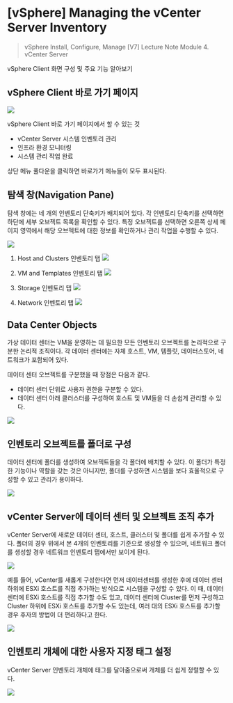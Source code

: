 # [vSphere] Managing the vCenter Server Inventory

> vSphere Install, Configure, Manage [V7] Lecture Note
> Module 4. vCenter Server 

vSphere Client 화면 구성 및 주요 기능 알아보기

## vSphere Client 바로 가기 페이지

![](images/2021-09-14-09-37-41.png)

vSphere Client 바로 가기 페이지에서 할 수 있는 것
- vCenter Server 시스템 인벤토리 관리
- 인프라 환경 모니터링
- 시스템 관리 작업 완료

상단 메뉴 풀다운을 클릭하면 바로가기 메뉴들이 모두 표시된다.

## 탐색 창(Navigation Pane)

탐색 창에는 네 개의 인벤토리 단축키가 배치되어 있다. 각 인벤토리 단축키를 선택하면 하단에 세부 오브젝트 목록을 확인할 수 있다. 특정 오브젝트를 선택하면 오른쪽 상세 페이지 영역에서 해당 오브젝트에 대한 정보를 확인하거나 관리 작업을 수행할 수 있다.

![](images/2021-09-14-09-39-36.png)

1. Host and Clusters 인벤토리 탭
![](images/2021-09-14-09-41-48.png)

2. VM and Templates 인벤토리 탭
![](images/2021-09-14-09-41-58.png)

3. Storage 인벤토리 탭
![](images/2021-09-14-09-42-15.png)

4. Network 인벤토리 탭
![](images/2021-09-14-09-42-26.png)

## Data Center Objects

가상 데이터 센터는 VM을 운영하는 데 필요한 모든 인벤토리 오브젝트를 논리적으로 구분한 논리적 조직이다. 각 데이터 센터에는 자체 호스트, VM, 템플릿, 데이터스토어, 네트워크가 포함되어 있다.

데이터 센터 오브젝트를 구분했을 때 장점은 다음과 같다.
- 데이터 센터 단위로 사용자 권한을 구분할 수 있다.
- 데이터 센터 아래 클러스터를 구성하여 호스트 및 VM들을 더 손쉽게 관리할 수 있다.

![](images/2021-09-14-09-44-17.png)

## 인벤토리 오브젝트를 폴더로 구성

데이터 센터에 폴더를 생성하여 오브젝트들을 각 폴더에 배치할 수 있다. 이 폴더가 특정한 기능이나 역할을 갖는 것은 아니지만, 폴더를 구성하면 시스템을 보다 효율적으로 구성할 수 있고 관리가 용이하다.

![](images/2021-09-14-09-45-58.png)

## vCenter Server에 데이터 센터 및 오브젝트 조직 추가

vCenter Server에 새로운 데이터 센터, 호스트, 클러스터 및 폴더를 쉽게 추가할 수 있다. 폴더의 경우 위에서 본 4개의 인벤토리를 기준으로 생성할 수 있으며, 네트워크 폴더를 생성할 경우 네트워크 인벤토리 탭에서만 보이게 된다.

![](images/2021-09-14-09-47-11.png)

예를 들어, vCenter를 새롭게 구성한다면 먼저 데이터센터를 생성한 후에 데이터 센터 하위에 ESXi 호스트를 직접 추가하는 방식으로 시스템을 구성할 수 있다. 이 때, 데이터 센터에 ESXi 호스트를 직접 추가할 수도 있고, 데이터 센터에 Cluster를 먼저 구성하고 Cluster 하위에 ESXi 호스트를 추가할 수도 있는데, 여러 대의 ESXi 호스트를 추가할 경우 후자의 방법이 더 편리하다고 한다.

![](images/2021-09-14-09-47-57.png)

## 인벤토리 개체에 대한 사용자 지정 태그 설정

vCenter Server 인벤토리 개체에 태그를 달아줌으로써 개체를 더 쉽게 정렬할 수 있다.

![](images/2021-09-14-09-50-02.png)

